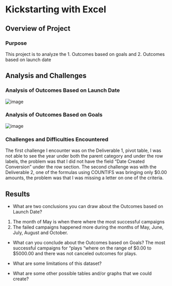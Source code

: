 # Kickstarting with Excel

## Overview of Project

### Purpose
This project is to analyze the 1. Outcomes based on goals and 2. Outcomes based on launch date

## Analysis and Challenges

### Analysis of Outcomes Based on Launch Date

![image](https://user-images.githubusercontent.com/90288638/132963171-3e7e0e08-0127-4f6f-9e8a-9e252c1c3cfc.png)

### Analysis of Outcomes Based on Goals

![image](https://user-images.githubusercontent.com/90288638/132963159-e68b8303-7308-454c-9140-446bf4df2d02.png)

### Challenges and Difficulties Encountered
The first challenge I encounter was on the Deliverable 1, pivot table, I was not able to see the year under both the parent category and under the row labels, the problem was that I did not have the field “Date Created Conversion” under the row section. The second challenge was with the Deliverable 2, one of the formulas using COUNTIFS was bringing only $0.00 amounts, the problem was that I was missing a letter on one of the criteria.

## Results

- What are two conclusions you can draw about the Outcomes based on Launch Date?
1. The month of May is when there where the most successful campaigns 
2. The failed campaigns happened more during the months of May, June, July, August and October.

- What can you conclude about the Outcomes based on Goals?
The most successful campaigns for “plays “where on the range of $0.00 to $5000.00 and there was not canceled outcomes for plays.

- What are some limitations of this dataset?

- What are some other possible tables and/or graphs that we could create?

